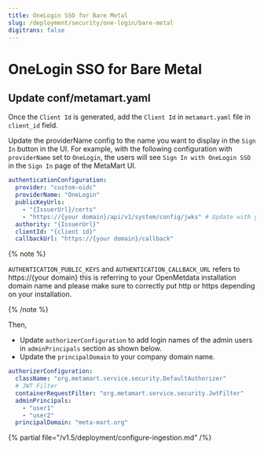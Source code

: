 ```yaml
---
title: OneLogin SSO for Bare Metal
slug: /deployment/security/one-login/bare-metal
digitrans: false
---
```


# OneLogin SSO for Bare Metal

## Update conf/metamart.yaml

Once the `Client Id` is generated, add the `Client Id` in `metamart.yaml` file in `client_id` field.

Update the providerName config to the name you want to display in the `Sign In` button in the UI. 
For example, with the following configuration with `providerName` set to `OneLogin`, the users will see `Sign In with OneLogin SSO` 
in the `Sign In` page of the MetaMart UI.

```yaml
authenticationConfiguration:
  provider: "custom-oidc"
  providerName: "OneLogin"
  publicKeyUrls: 
    - "{IssuerUrl}/certs"
    - "https://{your domain}/api/v1/system/config/jwks" # Update with your Domain and Make sure this "/api/v1/system/config/jwks" is always configured to enable JWT tokens
  authority: "{IssuerUrl}"
  clientId: "{client id}"
  callbackUrl: "https://{your domain}/callback"
```

{% note %}

`AUTHENTICATION_PUBLIC_KEYS` and `AUTHENTICATION_CALLBACK_URL` refers to https://{your domain} this is referring to your OpenMetdata installation domain name
and please make sure to correctly put http or https depending on your installation.

{% /note %}


Then, 
- Update `authorizerConfiguration` to add login names of the admin users in `adminPrincipals` section as shown below.
- Update the `principalDomain` to your company domain name.

```yaml
authorizerConfiguration:
  className: "org.metamart.service.security.DefaultAuthorizer"
  # JWT Filter
  containerRequestFilter: "org.metamart.service.security.JwtFilter"
  adminPrincipals:
    - "user1"
    - "user2"
  principalDomain: "meta-mart.org"
```



{% partial file="/v1.5/deployment/configure-ingestion.md" /%}
